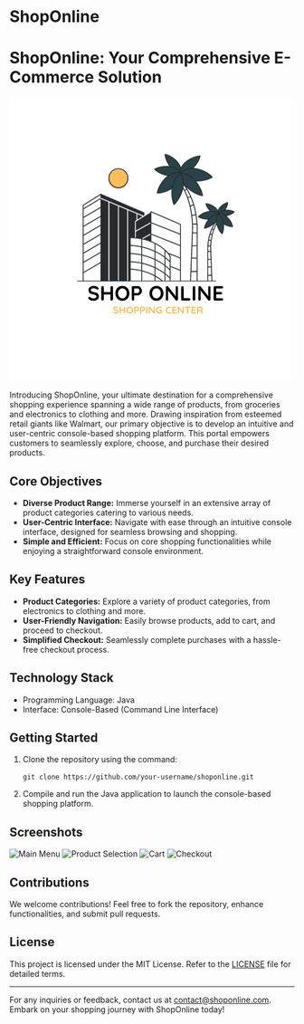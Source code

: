 # ShopOnline
# ShopOnline: Your Comprehensive E-Commerce Solution

![ShopOnline Logo](shoponline.png)

Introducing ShopOnline, your ultimate destination for a comprehensive shopping experience spanning a wide range of products, from groceries and electronics to clothing and more. Drawing inspiration from esteemed retail giants like Walmart, our primary objective is to develop an intuitive and user-centric console-based shopping platform. This portal empowers customers to seamlessly explore, choose, and purchase their desired products.

## Core Objectives

- **Diverse Product Range:** Immerse yourself in an extensive array of product categories catering to various needs.
- **User-Centric Interface:** Navigate with ease through an intuitive console interface, designed for seamless browsing and shopping.
- **Simple and Efficient:** Focus on core shopping functionalities while enjoying a straightforward console environment.

## Key Features

- **Product Categories:** Explore a variety of product categories, from electronics to clothing and more.
- **User-Friendly Navigation:** Easily browse products, add to cart, and proceed to checkout.
- **Simplified Checkout:** Seamlessly complete purchases with a hassle-free checkout process.

## Technology Stack

- Programming Language: Java
- Interface: Console-Based (Command Line Interface)

## Getting Started

1. Clone the repository using the command:
   ```
   git clone https://github.com/your-username/shoponline.git
   ```

2. Compile and run the Java application to launch the console-based shopping platform.

## Screenshots

![Main Menu](screenshots/main-menus)
![Product Selection](screenshots/product-selection.png)
![Cart](screenshots/cart.png)
![Checkout](screenshots/checkout.png)

## Contributions

We welcome contributions! Feel free to fork the repository, enhance functionalities, and submit pull requests.

## License

This project is licensed under the MIT License. Refer to the [LICENSE](LICENSE) file for detailed terms.

---

For any inquiries or feedback, contact us at [contact@shoponline.com](mailto:contact@shoponline.com). Embark on your shopping journey with ShopOnline today!